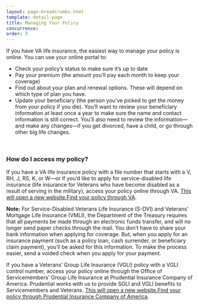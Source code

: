 ```yaml
---
layout: page-breadcrumbs.html
template: detail-page
title: Managing Your Policy
concurrence: 
order: 3
---
```


<div class="va-introtext">

If you have VA life insurance, the easiest way to manage your policy is online. You can use your online portal to:

</div>

- Check your policy’s status to make sure it’s up to date
- Pay your premium (the amount you’ll pay each month to keep your coverage)
- Find out about your plan and renewal options. These will depend on which type of plan you have. 
- Update your beneficiary (the person you’ve picked to get the money from your policy if you die). You’ll want to review your beneficiary information at least once a year to make sure the name and contact information is still correct. You’ll also need to review the information—and make any changes—if you get divorced, have a child, or go through other big life changes.

<br>

### How do I access my policy?

If you have a VA life insurance policy with a file number that starts with a V, RH, J, RS, K, or W—or if you’d like to apply for service-disabled life insurance (life insurance for Veterans who have become disabled as a result of serving in the military), access your policy online through VA. <a href="https://www.benefits.va.gov/INSURANCE/popups/opa.htm"><span class="usa-sr-only">This will open a new website.</span>Find your policy through VA</a>. 

**Note:** For Service-Disabled Veterans Life Insurance (S-DVI) and Veterans’ Mortgage Life Insurance (VMLI), the Department of the Treasury requires that all payments be made through an electronic funds transfer, and will no longer send paper checks through the mail. You don’t have to share your bank information when applying for coverage. But, when you apply for an insurance payment (such as a policy loan, cash surrender, or beneficiary claim payment), you’ll be asked for this information. To make the process easier, send a voided check when you apply for your payment.

If you have a Veterans’ Group Life Insurance (VGLI) policy with a VGLI control number, access your policy online through the Office of Servicemembers’ Group Life Insurance at Prudential Insurance Company of America. Prudential works with us to provide SGLI and VGLI benefits to Servicemembers and Veterans. <a href="https://giosgli.prudential.com/osgli/web/OSGLIMenu.html"><span class="usa-sr-only">This will open a new website.</span>Find your policy through Prudential Insurance Company of America</a>.

